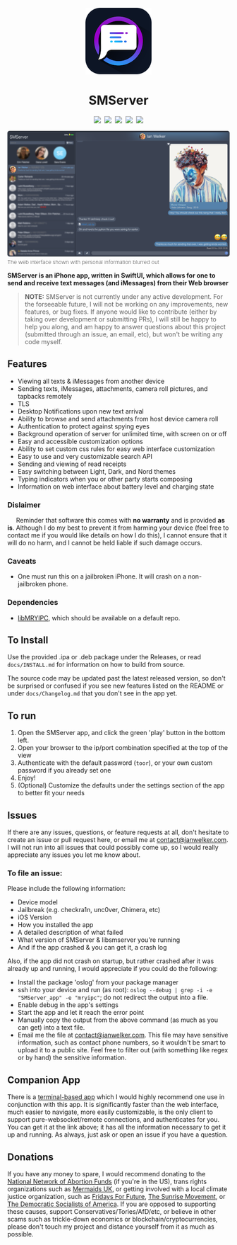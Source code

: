 <p align="center"><img src="assets/icon_small.png" /></p>
<h1 align="center">SMServer</h1>
<p align="center"><a href="https://github.com/iandwelker/smserver/releases"><img src="https://img.shields.io/github/v/release/iandwelker/smserver.svg?style=flat"/></a>&nbsp;&nbsp;<a href="https://github.com/iandwelker/smserver/blob/master/LICENSE"><img src="https://img.shields.io/github/license/iandwelker/smserver.svg?style=flat"></a>&nbsp;&nbsp;<a href="https://github.com/iandwelker/smserver/issues"><img src="https://img.shields.io/github/issues/iandwelker/smserver.svg?style=flat"/></a>&nbsp;&nbsp;<a href="https://github.com/iandwelker/smserver/stargazers"><img src="https://img.shields.io/github/stars/iandwelker/smserver?style=flat"/></a>&nbsp;&nbsp;<a href="https://repo.twickd.com/package/com.twickd.ian-welker.smserver"><img src="https://img.shields.io/static/v1?label=repository&message=twickd&color=red"/></a></p>

<img src="assets/smserver.png" style="border-radius: 5px;"/>
<span style="font-weight: 200; font-size: 12px">The web interface shown with personal information blurred out</span>

**SMServer is an iPhone app, written in SwiftUI, which allows for one to send and receive text messages (and iMessages) from their Web browser**

> **NOTE:** SMServer is not currently under any active development. For the forseeable future, I will not be working on any improvements, new features, or bug fixes. If anyone would like to contribute (either by taking over development or submitting PRs), I will still be happy to help you along, and am happy to answer questions about this project (submitted through an issue, an email, etc), but won't be writing any code myself.

## Features
- Viewing all texts & iMessages from another device
- Sending texts, iMessages, attachments, camera roll pictures, and tapbacks remotely
- TLS
- Desktop Notifications upon new text arrival
- Ability to browse and send attachments from host device camera roll
- Authentication to protect against spying eyes
- Background operation of server for unlimited time, with screen on or off
- Easy and accessible customization options
- Ability to set custom css rules for easy web interface customization
- Easy to use and very customizable search API
- Sending and viewing of read receipts
- Easy switching between Light, Dark, and Nord themes
- Typing indicators when you or other party starts composing
- Information on web interface about battery level and charging state

### Dislaimer
&nbsp;&nbsp;&nbsp;&nbsp; Reminder that software this comes with **no warranty** and is provided **as is**. Although I do my best to prevent it from harming your device (feel free to contact me if you would like details on how I do this), I cannot ensure that it will do no harm, and I cannot be held liable if such damage occurs.

### Caveats
- One must run this on a jailbroken iPhone. It will crash on a non-jailbroken phone.

### Dependencies
- [libMRYIPC](https://github.com/Muirey03/MRYIPC), which should be available on a default repo.

## To Install
Use the provided .ipa or .deb package under the Releases, or read `docs/INSTALL.md` for information on how to build from source.

The source code may be updated past the latest released version, so don't be surprised or confused if you see new features listed on the README or under `docs/Changelog.md` that you don't see in the app yet.

## To run
1. Open the SMServer app, and click the green 'play' button in the bottom left.
3. Open your browser to the ip/port combination specified at the top of the view
4. Authenticate with the default password (`toor`), or your own custom password if you already set one
5. Enjoy!
6. (Optional) Customize the defaults under the settings section of the app to better fit your needs

## Issues
If there are any issues, questions, or feature requests at all, don't hesitate to create an issue or pull request here, or email me at contact@ianwelker.com. I will not run into all issues that could possibly come up, so I would really appreciate any issues you let me know about.

### To file an issue:
Please include the following information:
 - Device model
 - Jailbreak (e.g. checkra1n, unc0ver, Chimera, etc)
 - iOS Version
 - How you installed the app
 - A detailed description of what failed
 - What version of SMServer & libsmserver you're running
 - And if the app crashed & you can get it, a crash log

Also, if the app did not crash on startup, but rather crashed after it was already up and running, I would appreciate if you could do the following:
 - Install the package 'oslog' from your package manager
 - ssh into your device and run (as root): `oslog --debug | grep -i -e "SMServer_app" -e "mryipc"`; do not redirect the output into a file.
 - Enable debug in the app's settings
 - Start the app and let it reach the error point
 - Manually copy the output from the above command (as much as you can get) into a text file.
 - Email me the file at contact@ianwelker.com. This file may have sensitive information, such as contact phone numbers, so it wouldn't be smart to upload it to a public site. Feel free to filter out (with something like regex or by hand) the sensitive information.

## Companion App
There is a [terminal-based app](http://github.com/iandwelker/smcurser) which I would highly recommend one use in conjunction with this app. It is significantly faster than the web interface, much easier to navigate, more easily customizable, is the only client to support pure-websocket/remote connections, and authenticates for you. You can get it at the link above; it has all the information necessary to get it up and running. As always, just ask or open an issue if you have a question.

## Donations
If you have any money to spare, I would recommend donating to the [National Network of Abortion Funds](https://abortionfunds.org/) (if you're in the US), trans rights organizations such as [Mermaids UK](https://mermaidsuk.org.uk/), or getting involved with a local climate justice organization, such as [Fridays For Future](https://fridaysforfuture.org/), [The Sunrise Movement](https://www.sunrisemovement.org/), or [The Democratic Socialists of America](https://www.dsausa.org/). If you are opposed to supporting these causes, support Conservatives/Tories/AfD/etc, or believe in other scams such as trickle-down economics or blockchain/cryptocurrencies, please don't touch my project and distance yourself from it as much as possible.
